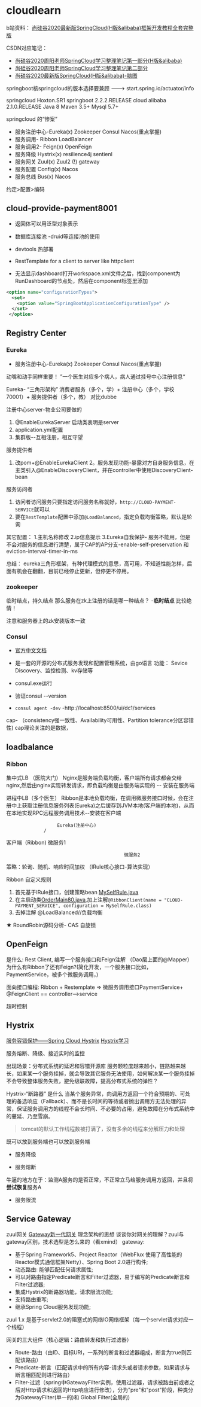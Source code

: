 # cloudlearn


b站资料：
[尚硅谷2020最新版SpringCloud(H版&alibaba)框架开发教程全套完整版](https://www.bilibili.com/video/BV18E411x7eT?p=2&spm_id_from=pageDriver)

CSDN对应笔记：
- [尚硅谷2020周阳老师SpringCloud学习整理笔记第一部分(H版&alibaba)](https://blog.csdn.net/qq_42107430/article/details/104683947)
- [尚硅谷2020周阳老师SpringCloud学习整理笔记第二部分](https://blog.csdn.net/qq_42107430/article/details/104788858)
- [尚硅谷2020最新版SpringCloud(H版&alibaba)-脑图](https://www.processon.com/view/link/5e96e37e1e085369d0c8a39b#map)


springboot核springcloud的版本选择要兼顾 ---> start.spring.io/actuator/info


springcloud Hoxton.SR1 springboot 2.2.2.RELEASE cloud alibaba
2.1.0.RELEASE Java 8 Maven 3.5+ Mysql 5.7+


springcloud 的“惨案”
- 服务注册中心-Eureka(x) Zookeeper Consul Nacos(重点掌握)
- 服务调用- Ribbon LoadBalancer
- 服务调用2- Feign(x) OpenFeign
- 服务降级 Hystrix(x) resilience4j sentienl
- 服务网关 Zuul(x) Zuul2 (!) gateway
- 服务配置 Config(x) Nacos
- 服务总线 Bus(x) Nacos

约定>配置>编码


## cloud-provide-payment8001

- 返回体可以用泛型对象表示
- 数据库连接池 -druid等连接池的使用
- devtools 热部署
- RestTemplate for a client to server like httpclient


- 无法显示dashboard打开workspace.xml文件之后，找到component为RunDashboard的节点处，然后在component标签里添加

```XML
<option name="configurationTypes">
  <set>
    <option value="SpringBootApplicationConfigurationType" />
  </set>
 </option>
```

## Registry Center

### Eureka

- 服务注册中心-Eureka(x) Zookeeper Consul Nacos(重点掌握)

动嘴和动手同样重要！ ”一个医生对应多个病人，病人通过挂号中心注册信息“

Eureka- “三角形架构” 消费者服务（多个，学）+ 注册中心（多个，学校70001）+
服务提供者（多个，教） 对比dubbe

注册中心server-物业公司要做的
1. @EnableEurekaServer 启动类表明是server
2. application.yml配置
3. 集群版--互相注册，相互守望


服务提供者
1. 改pom+@EnableEurekaClient
   2。服务发现功能-暴露对方自身服务信息，在主类引入@EnableDiscoveryClient，并在controller中使用DiscoveryClient-bean

服务访问者
1. 访问者访问服务只要指定访问服务名称就好，`http://CLOUD-PAYMENT-SERVICE`就可以
2. 要在`RestTemplate`配置中添加`@LoadBalanced`，指定负载均衡策略，默认是轮询

其它配置： 1.主机名称修改 2.ip信息提示 3.Eureka自我保护-
服务不能用，但是不会对服务的信息进行清楚，属于CAP的AP分支-enable-self-preservation
和 eviction-interval-timer-in-ms

总结：
eureka三角形框架，有种代理模式的意思，高可用，不知道性能怎样，后面有机会在翻翻，目前已经停止更新，但停更不停用。

### zookeeper

临时结点，持久结点 那么服务在zk上注册的话是哪一种结点？ -**临时结点** 比较绝情！

注意和服务器上的zk安装版本一致

### Consul

- [官方中文文档](https://www.springcloud.cc/spring-cloud-consul.html)
- 是一套的开源的分布式服务发现和配置管理系统，由go语言 功能： Sevice
  Discovery、监控检测、kv存储等
- consul.exe运行

- 验证consul --version
- `consul agent -dev` -http://localhost:8500/ui/dc1/services

cap- （consistency强一致性、Availability可用性、Partition
tolerance分区容错性) cap理论关注的是数据，


## loadbalance

### Ribbon

集中式LB （医院大门）
Nginx是服务端负载均衡，客户端所有请求都会交给nginx,然后由nginx实现转发请求，即负载均衡是由服务端实现的
-- 安装在服务端

进程中LB（多个医生）
Ribbon是本地负载均衡，在调用微服务接口时候，会在注册中上获取注册信息服务列表(Eureka)之后缓存到JVM本地(客户端的本地)，从而在本地实现RPC远程服务调用技术--安装在客户端

                       Eureka(注册中心)
                  /

客户端（Ribbon) 微服务1


                                                微服务2


策略：轮询、随机、响应时间加权 （IRule核心接口-算法实现）


Ribbon 自定义规则
1. 首先基于IRule接口，创建策略bean
   [MySelfRule.java](cloud-consumer-order80/src/main/java/com/atguigu/myrule/MySelfRule.java)
2. 在主启动类[OrderMain80.java](cloud-consumer-order80/src/main/java/com/atguigu/springcloud/OrderMain80.java),加上注解`@RibbonClient(name = "CLOUD-PAYMENT_SERVICE", configuration = MySelfRule.class)`
3. 去掉注解 @LoadBalanced//负载均衡

★ RoundRobin源码分析- CAS 自旋锁


## OpenFeign


是什么: Rest Client, 编写一个服务接口和Feign注解 （Dao层上面的@Mapper）
为什么有Ribbon了还有Feign?(简化开发，一个服务接口比如，PaymentService，被多个微服务调用，)

面向接口编程: Ribbon + Restemplate => 微服务调用接口PaymentService+
@FeignClient == controller-->service

超时控制

## Hystrix

[服务容错保护——Spring Cloud Hystrix](https://www.jianshu.com/p/6c574abe50c1)
[Hystrix学习](https://blog.csdn.net/f641385712/category_9921991.html)

服务熔断、降级、接近实时的监控

出现场景：分布式系统的延迟和容错开源库
服务颗粒度越来越小，链路越来越长，如果某一个服务挂掉，就会导致其它服务无法使用，如何解决某一个服务挂掉不会导致整体服务失败，避免级联故障，提高分布式系统的弹性？

Hystrix-“断路器” 是什么
当某个服务异常，向调用方返回一个符合预期的、可处理的备选响应（Fallback）、而不是长时间的等待或者抛出调用方无法处理的异常，保证服务调用方的线程不会长时间、不必要的占用，避免故障在分布式系统中的蔓延、乃至雪崩。


> tomcat的默认工作线程数被打满了，没有多余的线程来分解压力和处理

既可以放到服务端也可以放到服务端

- 服务降级

- 服务熔断

 牛逼的地方在于：监测A服务的是否正常，不正常立马给服务调用方返回，并且将**尝试恢复**服务A



- 服务限流



## Service Gateway

zuul网关
[Gateway新一代网关](https://docs.spring.io/spring-cloud-gateway/docs/current/reference/html/)
理念架构的思想 谈谈你对网关的理解？zuul与gateway区别，技术选型是怎么来的（看xmind）
gateway:
- 基于Spring Framework5、Project Reactor（WebFlux
  使用了高性能的Reactor模式通信框架Netty）、Spring Boot 2.0进行构件;
- 动态路由: 能够匹配任何请求属性;
- 可以对路由指定Predicate断言和Filter过滤器，易于编写的Predicate断言和Filter过滤器;
- 集成Hystrix的断路器功能，请求限流功能;
- 支持路由重写;
- 继承Spring Cloud服务发现功能;

zuul 1.x 是基于servlet2.0的阻塞式的网络IO网络框架（每一个servlet请求对应一个线程）

网关的三大组件（核心逻辑：路由转发和执行过滤器）

- Route-路由（由ID、目标URI，一系列的断言和过滤器组成，断言为true则匹配该路由）
- Predicate-断言（匹配请求中的所有内容-请求头或者请求参数，如果请求与断言相匹配则进行路由）
- Filter-过滤（spring中GatewayFilter实例，使用过滤器，请求被路由前或者之后对Http请求和返回的Http响应进行修改），分为"pre"和"post"阶段，种类分为GatewayFilter(单一的)和
  Global Filter(全局的)






